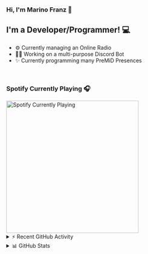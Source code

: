 ### Hi, I'm Marino Franz 👋

## I'm a Developer/Programmer! 💻
- ⚙️ Currently managing an Online Radio
- 👨‍💻 Working on a multi-purpose Discord Bot
- ✨ Currently programming many PreMiD Presences

<br />

### Spotify Currently Playing 🎧

<img src="https://novatorem-iota-azure.vercel.app/api/spotify" alt="Spotify Currently Playing" width="350" />

<br />

<details>
    <summary>⚡ Recent GitHub Activity</summary>

<!--START_SECTION:activity-->
1. 💪 Opened PR [#2226](https://github.com/PreMiD/Presences/pull/2226) in [PreMiD/Presences](https://github.com/PreMiD/Presences)
2. 🗣 Commented on [#9](https://github.com/theLMGN/rblxRP/issues/9) in [theLMGN/rblxRP](https://github.com/theLMGN/rblxRP)
3. 💪 Opened PR [#9](https://github.com/theLMGN/rblxRP/pull/9) in [theLMGN/rblxRP](https://github.com/theLMGN/rblxRP)
4. 🎉 Merged PR [#1](https://github.com/marinofranz/LinkRobloxAPI/pull/1) in [marinofranz/LinkRobloxAPI](https://github.com/marinofranz/LinkRobloxAPI)
5. 🗣 Commented on [#2045](https://github.com/PreMiD/Presences/issues/2045) in [PreMiD/Presences](https://github.com/PreMiD/Presences)
<!--END_SECTION:activity-->
</details>

<details>
    <summary>📊 GitHub Stats</summary>
    <img align="left" alt="codeSTACKr's Github Stats" src="https://github-readme-stats-five-rho.vercel.app/api?username=marinofranz&show_icons=true&hide_border=true" />
</details>
